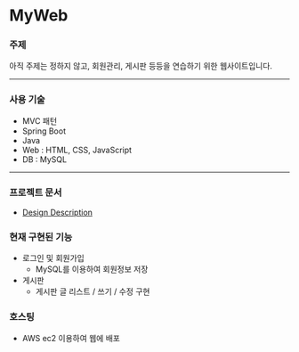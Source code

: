 # MyWeb

### 주제
아직 주제는 정하지 않고, 회원관리, 게시판 등등을 연습하기 위한 웹사이트입니다.
___

### 사용 기술
- MVC 패턴
- Spring Boot
- Java
- Web : HTML, CSS, JavaScript
- DB : MySQL

___
### 프로젝트 문서
- <a href="https://github.com/eful5678/MyWeb/blob/main/Description.md">Design Description</a>
### 현재 구현된 기능
- 로그인 및 회원가입
  - MySQL를 이용하여 회원정보 저장
- 게시판
  - 게시판 글 리스트 / 쓰기 / 수정 구현

### 호스팅
- AWS ec2 이용하여 웹에 배포
